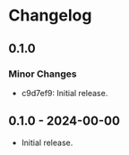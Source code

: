 # Changelog

## 0.1.0

### Minor Changes

- c9d7ef9: Initial release.

## 0.1.0 - 2024-00-00

- Initial release.
